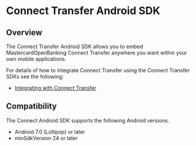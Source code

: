 # Connect Transfer Android SDK

## Overview

The Connect Transfer Android SDK allows you to embed MastercardOpenBanking Connect Transfer anywhere you want within your own mobile applications.

For details of how to integrate Connect Transfer using the Connect Transfer SDKs see the following:

* [Integrating with Connect Transfer](https://developer.mastercard.com/open-banking-us/documentation/products/pay/deposit-switch/#using-the-connect-transfer-ios-and-android-sdks)


## Compatibility

The Connect Android SDK supports the following Android versions.
* Android 7.0 (Lollipop) or later
* minSdkVersion 24 or later